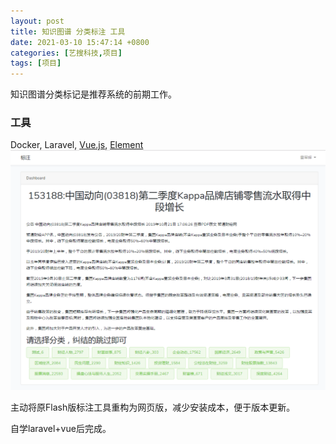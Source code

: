 ```yaml
---
layout: post
title: 知识图谱 分类标注 工具
date: 2021-03-10 15:47:14 +0800
categories: [艺搜科技,项目]
tags: [项目]
---
```

知识图谱分类标记是推荐系统的前期工作。


### 工具
Docker, Laravel, [Vue.js](https://cn.vuejs.org/v2/guide/), [Element](https://element.eleme.cn/#/zh-CN/component/installation)
![](/assets/project/knowledge-graph-tool.png)

主动将原Flash版标注工具重构为网页版，减少安装成本，便于版本更新。

自学laravel+vue后完成。